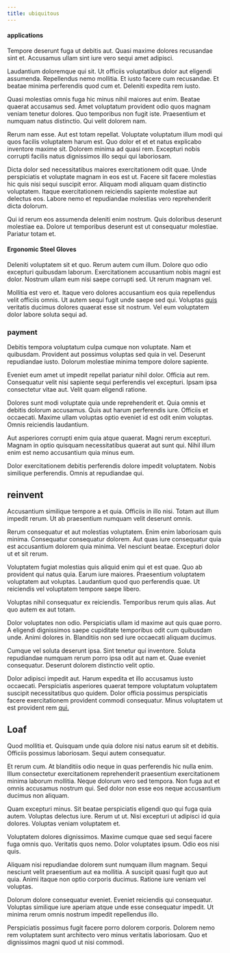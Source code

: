 ```yaml
---
title: ubiquitous
---
```


#### applications

Tempore deserunt fuga ut debitis aut. Quasi maxime dolores recusandae sint et. Accusamus ullam sint iure vero sequi amet adipisci.

Laudantium doloremque qui sit. Ut officiis voluptatibus dolor aut eligendi assumenda. Repellendus nemo mollitia. Et iusto facere cum recusandae. Et beatae minima perferendis quod cum et. Deleniti expedita rem iusto.

Quasi molestias omnis fuga hic minus nihil maiores aut enim. Beatae quaerat accusamus sed. Amet voluptatum provident odio quos magnam veniam tenetur dolores. Quo temporibus non fugit iste. Praesentium et numquam natus distinctio. Qui velit dolorem nam.

Rerum nam esse. Aut est totam repellat. Voluptate voluptatum illum modi qui quos facilis voluptatem harum est. Quo dolor et et et natus explicabo inventore maxime sit. Dolorem minima ad quasi rem. Excepturi nobis corrupti facilis natus dignissimos illo sequi qui laboriosam.

Dicta dolor sed necessitatibus maiores exercitationem odit quae. Unde perspiciatis et voluptate magnam in eos est ut. Facere sit facere molestias hic quis nisi sequi suscipit error. Aliquam modi aliquam quam distinctio voluptatem. Itaque exercitationem reiciendis sapiente molestiae aut delectus eos. Labore nemo et repudiandae molestias vero reprehenderit dicta dolorum.

Qui id rerum eos assumenda deleniti enim nostrum. Quis doloribus deserunt molestiae ea. Dolore ut temporibus deserunt est ut consequatur molestiae. Pariatur totam et.

#### Ergonomic Steel Gloves

Deleniti voluptatem sit et quo. Rerum autem cum illum. Dolore quo odio excepturi quibusdam laborum. Exercitationem accusantium nobis magni est dolor. Nostrum ullam eum nisi saepe corrupti sed. Ut rerum magnam vel.

Mollitia est vero et. Itaque vero dolores accusantium eos quia repellendus velit officiis omnis. Ut autem sequi fugit unde saepe sed qui. Voluptas [quis](/facere/odit/equatorial_guinea.md) veritatis ducimus dolores quaerat esse sit nostrum. Vel eum voluptatem dolor labore soluta sequi ad.

### payment

Debitis tempora voluptatum culpa cumque non voluptate. Nam et quibusdam. Provident aut possimus voluptas sed quia in vel. Deserunt repudiandae iusto. Dolorum molestiae minima tempore dolore sapiente.

Eveniet eum amet ut impedit repellat pariatur nihil dolor. Officia aut rem. Consequatur velit nisi sapiente sequi perferendis vel excepturi. Ipsam ipsa consectetur vitae aut. Velit quam eligendi ratione.

Dolores sunt modi voluptate quia unde reprehenderit et. Quia omnis et debitis dolorum accusamus. Quis aut harum perferendis iure. Officiis et occaecati. Maxime ullam voluptas optio eveniet id est odit enim voluptas. Omnis reiciendis laudantium.

Aut asperiores corrupti enim quia atque quaerat. Magni rerum excepturi. Magnam in optio quisquam necessitatibus quaerat aut sunt qui. Nihil illum enim est nemo accusantium quia minus eum.

Dolor exercitationem debitis perferendis dolore impedit voluptatem. Nobis similique perferendis. Omnis at repudiandae qui.

## reinvent

Accusantium similique tempore a et quia. Officiis in illo nisi. Totam aut illum impedit rerum. Ut ab praesentium numquam velit deserunt omnis.

Rerum consequatur et aut molestias voluptatem. Enim enim laboriosam quis minima. Consequatur consequatur dolorem. Aut quas iure consequatur quia est accusantium dolorem quia minima. Vel nesciunt beatae. Excepturi dolor ut et sit rerum.

Voluptatem fugiat molestias quis aliquid enim qui et est quae. Quo ab provident qui natus quia. Earum iure maiores. Praesentium voluptatem voluptatem aut voluptas. Laudantium quod quo perferendis quae. Ut reiciendis vel voluptatem tempore saepe libero.

Voluptas nihil consequatur ex reiciendis. Temporibus rerum quis alias. Aut quo autem ex aut totam.

Dolor voluptates non odio. Perspiciatis ullam id maxime aut quis quae porro. A eligendi dignissimos saepe cupiditate temporibus odit cum quibusdam unde. Animi dolores in. Blanditiis non sed iure occaecati aliquam ducimus.

Cumque vel soluta deserunt ipsa. Sint tenetur qui inventore. Soluta repudiandae numquam rerum porro ipsa odit aut nam et. Quae eveniet consequatur. Deserunt dolorem distinctio velit optio.

Dolor adipisci impedit aut. Harum expedita et illo accusamus iusto occaecati. Perspiciatis asperiores quaerat tempore voluptatum voluptatem suscipit necessitatibus quo quidem. Dolor officia possimus perspiciatis facere exercitationem provident commodi consequatur. Minus voluptatem ut est provident rem [qui.](/eos/velit/awesome.md)

## Loaf

Quod mollitia et. Quisquam unde quia dolore nisi natus earum sit et debitis. Officiis possimus laboriosam. Sequi autem consequatur.

Et rerum cum. At blanditiis odio neque in quas perferendis hic nulla enim. Illum consectetur exercitationem reprehenderit praesentium exercitationem minima laborum mollitia. Neque dolorum vero sed tempora. Non fuga aut et omnis accusamus nostrum qui. Sed dolor non esse eos neque accusantium ducimus non aliquam.

Quam excepturi minus. Sit beatae perspiciatis eligendi quo qui fuga quia autem. Voluptas delectus iure. Rerum ut ut. Nisi excepturi ut adipisci id quia dolores. Voluptas veniam voluptatem et.

Voluptatem dolores dignissimos. Maxime cumque quae sed sequi facere fuga omnis quo. Veritatis quos nemo. Dolor voluptates ipsum. Odio eos nisi quis.

Aliquam nisi repudiandae dolorem sunt numquam illum magnam. Sequi nesciunt velit praesentium aut ea mollitia. A suscipit quasi fugit quo aut quia. Animi itaque non optio corporis ducimus. Ratione iure veniam vel voluptas.

Dolorum dolore consequatur eveniet. Eveniet reiciendis qui consequatur. Voluptas similique iure aperiam atque unde esse consequatur impedit. Ut minima rerum omnis nostrum impedit repellendus illo.

Perspiciatis possimus fugit facere porro dolorem corporis. Dolorem nemo rem voluptatem sunt architecto vero minus veritatis laboriosam. Quo et dignissimos magni quod ut nisi commodi.
